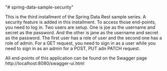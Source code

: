 "# spring-data-sample-security"

This is the third installment of the Spring Data Rest sample series. A security feature is added in this installment. To access those end-points, you need to log in. Two users are setup. One is joe as the username and secret as the password. And the other is jane as the username and secret as the password. The first user has a role of user and the second one has a role of admin. For a GET request, you need to sign in as a user while you need to sign in as an admin for a POST, PUT adn PATCH request.

All end-points of this application can be found on the Swagger page http://localhost:8080/swagger-ui.html